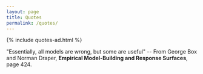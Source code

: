 ```yaml
---
layout: page
title: Quotes
permalink: /quotes/
---
```


{% include quotes-ad.html %}

"Essentially, all models are wrong, but some are useful"
-- From George Box and Norman Draper, **Empirical Model-Building and Response Surfaces**, page 424.
